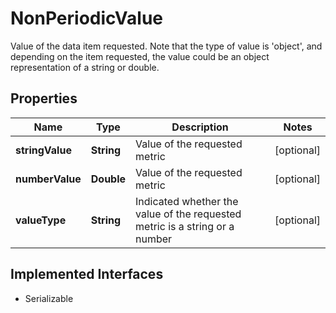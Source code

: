 

# NonPeriodicValue

Value of the data item requested. Note that the type of value is 'object', and depending on the item requested, the value could be an object representation of a string or double. 

## Properties

Name | Type | Description | Notes
------------ | ------------- | ------------- | -------------
**stringValue** | **String** | Value of the requested metric |  [optional]
**numberValue** | **Double** | Value of the requested metric |  [optional]
**valueType** | **String** | Indicated whether the value of the requested metric is a string or a number |  [optional]


## Implemented Interfaces

* Serializable


